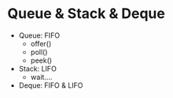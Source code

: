 # Queue & Stack & Deque
  - Queue: FIFO
    - offer()
    - poll()
    - peek()
  - Stack: LIFO
    - wait....
  - Deque: FIFO & LIFO 
